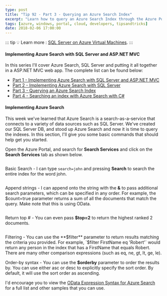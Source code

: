 ```yaml
---
type: post
title: "Tip 92 - Part 3 - Querying an Azure Search Index"
excerpt: "Learn how to query an Azure Search Index through the Azure Portal"
tags: [azure, windows, portal, cloud, developers, tipsandtricks]
date: 2018-02-06 17:00:00
---
```


::: tip
:bulb: Learn more : [SQL Server on Azure Virtual Machines](https://docs.microsoft.com/azure/virtual-machines/windows/sql/virtual-machines-windows-sql-server-iaas-overview?WT.mc_id=docs-azuredevtips-micrum).
:::

#### Implementing Azure Search with SQL Server and ASP.NET MVC

In this series I'll cover Azure Search, SQL Server and putting it all together in a ASP.NET MVC web app. The complete list can be found below:

* [Part 1 - Implementing Azure Search with SQL Server and ASP.NET MVC](https://microsoft.github.io/AzureTipsAndTricks/blog/tip90.html)
* [Part 2 - Implementing Azure Search with SQL Server](https://microsoft.github.io/AzureTipsAndTricks/blog/tip91.html)
* [Part 3 - Querying an Azure Search Index](https://microsoft.github.io/AzureTipsAndTricks/blog/tip92.html)
* [Part 4 - Searching an index with Azure Search with C#](https://microsoft.github.io/AzureTipsAndTricks/blog/tip93.html)


#### Implementing Azure Search

This week we've learned that Azure Search is a search-as-a-service that connects to a variety of data sources such as SQL Server. We've created our SQL Server DB, and stood up Azure Search and now it is time to query the indexes. In this section, I'll give you some basic commands that should help get you started. 

Open the Azure Portal, and search for **Search Services** and click on the **Search Services** tab as shown below. 

<img :src="$withBase('/files/azsearchfilter1.png')">

Basic Search - I can type `search=john` and pressing **Search** to search the entire index for the word john. 

<img :src="$withBase('/files/azsearchfilter2.gif')">

Append strings - I can append onto the string with the **&** to pass additional search parameters, which can be specified in any order. For example, the  $count=true parameter returns a sum of all the documents that match the query. Make note that this is using OData.

<img :src="$withBase('/files/azsearchfilter3.png')">

Return top # - You can even pass **$top=2** to return the highest ranked 2 documents. 

<img :src="$withBase('/files/azsearchfilter4.png')">

Filtering - You can use the **$filter** parameter to return results matching the criteria you provided. For example, `$filter FirstName eq 'Robert'` would return any person in the index that has a FirstName that equals Robert. There are many other comparison expressions (such as eq, ne, gt, lt, ge, le). 

Order-by syntax - You can use the **$orderby** parameter to order the results by. You can use either asc or desc to explicitly specify the sort order. By default, it will use the sort order as ascending.

I'd encourage you to view the [OData Expression Syntax for Azure Search](https://docs.microsoft.com/rest/api/searchservice/odata-expression-syntax-for-azure-search?WT.mc_id=docs-azuredevtips-micrum) for a full list and other samples that you can use. 
